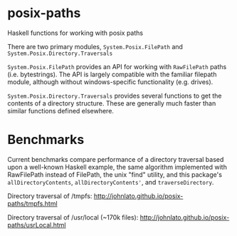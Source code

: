 posix-paths
===========

Haskell functions for working with posix paths

There are two primary modules, `System.Posix.FilePath` and
`System.Posix.Directory.Traversals`

`System.Posix.FilePath` provides an API for working with `RawFilePath`
paths (i.e.  bytestrings).  The API is largely compatible with the familiar
filepath module, although without windows-specific functionality (e.g. drives).

`System.Posix.Directory.Traversals` provides several functions to get the
contents of a directory structure.  These are generally much faster than
similar functions defined elsewhere.

Benchmarks
==========

Current benchmarks compare performance of a directory traversal based upon a
well-known Haskell example, the same algorithm implemented with RawFilePath
instead of FilePath, the unix "find" utility, and this package's
`allDirectoryContents`, `allDirectoryContents'`, and `traverseDirectory`.

Directory traversal of /tmpfs: http://johnlato.github.io/posix-paths/tmpfs.html

Directory traversal of /usr/local (~170k files):
http://johnlato.github.io/posix-paths/usrLocal.html
